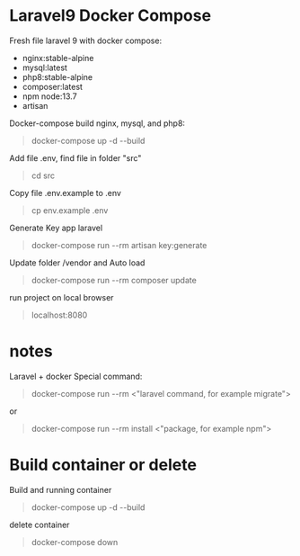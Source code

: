 # Laravel9 Docker Compose

Fresh file laravel 9 with docker compose:
  - nginx:stable-alpine
  - mysql:latest
  - php8:stable-alpine
  - composer:latest
  - npm node:13.7
  - artisan


Docker-compose build nginx, mysql, and php8:
> docker-compose up -d --build

Add file .env, find file in folder "src"
> cd src

Copy file .env.example to .env

> cp env.example .env

Generate Key app laravel
> docker-compose run --rm artisan key:generate

Update folder /vendor and Auto load
> docker-compose run --rm composer update

run project on local browser
> localhost:8080





# notes

Laravel + docker Special command:
> docker-compose run --rm <"laravel command, for example migrate">

or
> docker-compose run --rm install <"package,  for example npm">

# Build container or delete

Build and running container
> docker-compose up -d --build

delete container
> docker-compose down





